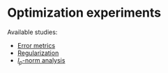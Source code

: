 # **Optimization experiments**

Available studies:

- [Error metrics](https://github.com/matheusomendonca/optimization_experiments/blob/master/Optimization_Error_measures.ipynb)
- [Regularization](https://github.com/matheusomendonca/optimization_experiments/blob/master/Regularization_Experiment.ipynb)
- [$l_p$-norm analysis](https://github.com/matheusomendonca/optimization_experiments/blob/master/Lp_Norm_Analysis.ipynb)
